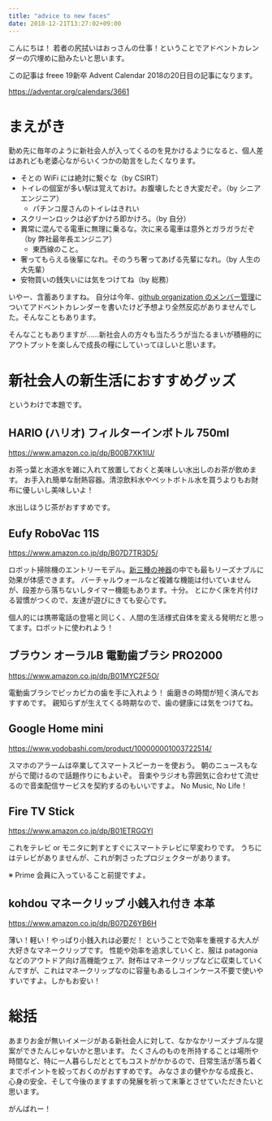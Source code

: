 ```yaml
---
title: "advice to new faces"
date: 2018-12-21T13:27:02+09:00
---
```


こんにちは！
若者の尻拭いはおっさんの仕事！ということでアドベントカレンダーの穴埋めに励みたいと思います。

この記事は freee 19新卒 Advent Calendar 2018の20日目の記事になります。

https://adventar.org/calendars/3661

# まえがき

勤め先に毎年のように新社会人が入ってくるのを見かけるようになると、個人差はあれども老婆心ながらいくつかの助言をしたくなります。

* そとの WiFi には絶対に繋ぐな（by CSIRT）
* トイレの個室が多い駅は覚えておけ。お腹壊したとき大変だぞ。（by シニアエンジニア）
  * パチンコ屋さんのトイレはきれい
* スクリーンロックは必ずかけろ即かけろ。（by 自分）
* 異常に混んでる電車に無理に乗るな。次に来る電車は意外とガラガラだぞ（by 弊社最年長エンジニア）
  * 東西線のこと。
* 奢ってもらえる後輩になれ。そのうち奢ってあげる先輩になれ。（by 人生の大先輩）
* 安物買いの銭失いには気をつけてね（by 総務）

いやー、含蓄ありますね。
自分は今年、[github organization のメンバー管理](https://developers.freee.co.jp/entry/manage-members-of-github-organization)についてアドベントカレンダーを書いたけど予想より全然反応がありませんでした。そんなこともあります。

そんなこともありますが……新社会人の方々も当たろうが当たるまいが積極的にアウトプットを楽しんで成長の糧にしていってほしいと思います。

# 新社会人の新生活におすすめグッズ

というわけで本題です。

## HARIO (ハリオ) フィルターインボトル 750ml
https://www.amazon.co.jp/dp/B00B7XK1IU/

お茶っ葉と水道水を雑に入れて放置しておくと美味しい水出しのお茶が飲めます。
お手入れ簡単な耐熱容器。清涼飲料水やペットボトル水を買うよりもお財布に優しいし美味しいよ！

水出しほうじ茶がおすすめです。

## Eufy RoboVac 11S
https://www.amazon.co.jp/dp/B07D7TR3D5/

ロボット掃除機のエントリーモデル。[新三種の神器](https://limo.media/articles/-/4009)の中でも最もリーズナブルに効果が体感できます。
バーチャルウォールなど複雑な機能は付いていませんが、段差から落ちないしタイマー機能もあります。十分。
とにかく床を片付ける習慣がつくので、友達が遊びにきても安心です。

個人的には携帯電話の登場と同じく、人間の生活様式自体を変える発明だと思ってます。ロボットに使われよう！

## ブラウン オーラルB 電動歯ブラシ PRO2000
https://www.amazon.co.jp/dp/B01MYC2F5O/

電動歯ブラシでピッカピカの歯を手に入れよう！
歯磨きの時間が短く済んでおすすめです。
親知らずが生えてくる時期なので、歯の健康には気をつけてね。

## Google Home mini
https://www.yodobashi.com/product/100000001003722514/

スマホのアラームは卒業してスマートスピーカーを使おう。
朝のニュースもながらで聞けるので話題作りにもよいぞ。
音楽やラジオも雰囲気に合わせて流せるので音楽配信サービスを契約するのもいいですよ。 No Music, No Life！

## Fire TV Stick
https://www.amazon.co.jp/dp/B01ETRGGYI

これをテレビ or モニタに刺すとすぐにスマートテレビに早変わりです。
うちにはテレビがありませんが、これが刺さったプロジェクターがあります。

※ Prime 会員に入っていること前提ですよ。

## kohdou マネークリップ 小銭入れ付き 本革
https://www.amazon.co.jp/dp/B07DZ6YB6H

薄い！軽い！やっぱり小銭入れは必要だ！
ということで効率を重視する大人が大好きなマネークリップです。
性能や効率を追求していくと、服は patagonia などのアウトドア向け高機能ウェア、財布はマネークリップなどに収束していくんですが、これはマネークリップなのに容量もあるしコインケース不要で使いやすいですよ。しかもお安い！

# 総括

あまりお金が無いイメージがある新社会人に対して、なかなかリーズナブルな提案ができたんじゃないかと思います。
たくさんのものを所持することは場所や時間など、特に一人暮らしだととてもコストがかかるので、日常生活が落ち着くまでポイントを絞っておくのがおすすめです。
みなさまの健やかなる成長と、心身の安全、そして今後のますますの発展を祈って末筆とさせていただきたいと思います。

がんばれー！